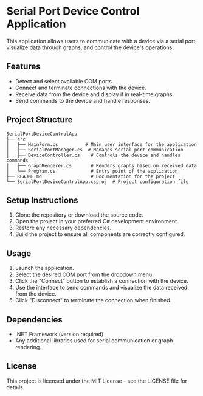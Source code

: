 # Serial Port Device Control Application

This application allows users to communicate with a device via a serial port, visualize data through graphs, and control the device's operations. 

## Features

- Detect and select available COM ports.
- Connect and terminate connections with the device.
- Receive data from the device and display it in real-time graphs.
- Send commands to the device and handle responses.

## Project Structure

```
SerialPortDeviceControlApp
├── src
│   ├── MainForm.cs          # Main user interface for the application
│   ├── SerialPortManager.cs  # Manages serial port communication
│   ├── DeviceController.cs    # Controls the device and handles commands
│   ├── GraphRenderer.cs       # Renders graphs based on received data
│   └── Program.cs             # Entry point of the application
├── README.md                  # Documentation for the project
└── SerialPortDeviceControlApp.csproj  # Project configuration file
```

## Setup Instructions

1. Clone the repository or download the source code.
2. Open the project in your preferred C# development environment.
3. Restore any necessary dependencies.
4. Build the project to ensure all components are correctly configured.

## Usage

1. Launch the application.
2. Select the desired COM port from the dropdown menu.
3. Click the "Connect" button to establish a connection with the device.
4. Use the interface to send commands and visualize the data received from the device.
5. Click "Disconnect" to terminate the connection when finished.

## Dependencies

- .NET Framework (version required)
- Any additional libraries used for serial communication or graph rendering.

## License

This project is licensed under the MIT License - see the LICENSE file for details.